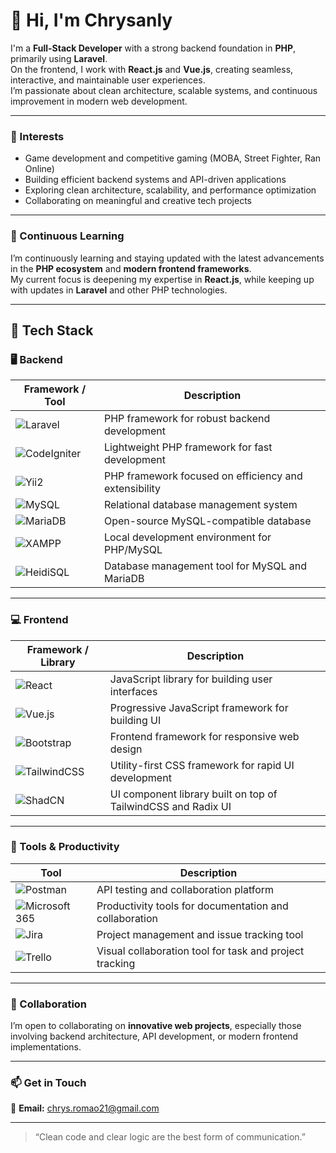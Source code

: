 # 👋 Hi, I'm Chrysanly

I'm a **Full-Stack Developer** with a strong backend foundation in **PHP**, primarily using **Laravel**.  
On the frontend, I work with **React.js** and **Vue.js**, creating seamless, interactive, and maintainable user experiences.  
I’m passionate about clean architecture, scalable systems, and continuous improvement in modern web development.

---

### 👀 Interests
- Game development and competitive gaming (MOBA, Street Fighter, Ran Online)
- Building efficient backend systems and API-driven applications
- Exploring clean architecture, scalability, and performance optimization
- Collaborating on meaningful and creative tech projects

---

### 🌱 Continuous Learning
I’m continuously learning and staying updated with the latest advancements in the **PHP ecosystem** and **modern frontend frameworks**.  
My current focus is deepening my expertise in **React.js**, while keeping up with updates in **Laravel** and other PHP technologies.

---

## 🧰 Tech Stack

### 🖥️ Backend
| Framework / Tool | Description |
|------------------|-------------|
| ![Laravel](https://img.shields.io/badge/Laravel-FF2D20?style=for-the-badge&logo=laravel&logoColor=white) | PHP framework for robust backend development |
| ![CodeIgniter](https://img.shields.io/badge/CodeIgniter-EF4223?style=for-the-badge&logo=codeigniter&logoColor=white) | Lightweight PHP framework for fast development |
| ![Yii2](https://img.shields.io/badge/Yii2-007ACC?style=for-the-badge&logo=yii&logoColor=white) | PHP framework focused on efficiency and extensibility |
| ![MySQL](https://img.shields.io/badge/MySQL-4479A1?style=for-the-badge&logo=mysql&logoColor=white) | Relational database management system |
| ![MariaDB](https://img.shields.io/badge/MariaDB-003545?style=for-the-badge&logo=mariadb&logoColor=white) | Open-source MySQL-compatible database |
| ![XAMPP](https://img.shields.io/badge/XAMPP-FB7A24?style=for-the-badge&logo=xampp&logoColor=white) | Local development environment for PHP/MySQL |
| ![HeidiSQL](https://img.shields.io/badge/HeidiSQL-2D9CDB?style=for-the-badge&logoColor=white) | Database management tool for MySQL and MariaDB |

---

### 💻 Frontend
| Framework / Library | Description |
|----------------------|-------------|
| ![React](https://img.shields.io/badge/React-61DAFB?style=for-the-badge&logo=react&logoColor=black) | JavaScript library for building user interfaces |
| ![Vue.js](https://img.shields.io/badge/Vue.js-4FC08D?style=for-the-badge&logo=vue.js&logoColor=white) | Progressive JavaScript framework for building UI |
| ![Bootstrap](https://img.shields.io/badge/Bootstrap-7952B3?style=for-the-badge&logo=bootstrap&logoColor=white) | Frontend framework for responsive web design |
| ![TailwindCSS](https://img.shields.io/badge/TailwindCSS-06B6D4?style=for-the-badge&logo=tailwindcss&logoColor=white) | Utility-first CSS framework for rapid UI development |
| ![ShadCN](https://img.shields.io/badge/ShadCN-000000?style=for-the-badge&logo=shadcnui&logoColor=white) | UI component library built on top of TailwindCSS and Radix UI |

---

### 🧩 Tools & Productivity
| Tool | Description |
|------|-------------|
| ![Postman](https://img.shields.io/badge/Postman-FF6C37?style=for-the-badge&logo=postman&logoColor=white) | API testing and collaboration platform |
| ![Microsoft 365](https://img.shields.io/badge/Microsoft%20365-D83B01?style=for-the-badge&logo=microsoftoffice&logoColor=white) | Productivity tools for documentation and collaboration |
| ![Jira](https://img.shields.io/badge/Jira-0052CC?style=for-the-badge&logo=jira&logoColor=white) | Project management and issue tracking tool |
| ![Trello](https://img.shields.io/badge/Trello-0052CC?style=for-the-badge&logo=trello&logoColor=white) | Visual collaboration tool for task and project tracking |

---

### 💞️ Collaboration
I’m open to collaborating on **innovative web projects**, especially those involving backend architecture, API development, or modern frontend implementations.

---

### 📫 Get in Touch
📧 **Email:** [chrys.romao21@gmail.com](mailto:chrys.romao21@gmail.com)

---

> “Clean code and clear logic are the best form of communication.”
